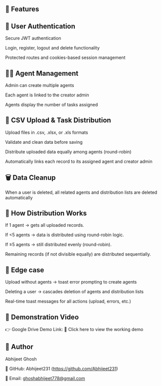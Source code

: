## 🚀 Features

## 👤 User Authentication

Secure JWT authentication

Login, register, logout and delete functionality

Protected routes and cookies-based session management


## 🧑‍💼 Agent Management

Admin can create multiple agents

Each agent is linked to the creator admin

Agents display the number of tasks assigned

##  📁 CSV Upload & Task Distribution

Upload files in .csv, .xlsx, or .xls formats

Validate and clean data before saving

Distribute uploaded data equally among agents (round-robin)

Automatically links each record to its assigned agent and creator admin


## 🗑️ Data Cleanup

When a user is deleted, all related agents and distribution lists are deleted automatically

## 🧮 How Distribution Works 

If 1 agent → gets all uploaded records.

If <5 agents → data is distributed using round-robin logic.

If ≥5 agents → still distributed evenly (round-robin).

Remaining records (if not divisible equally) are distributed sequentially.

##  🧠 Edge case 
Upload without agents → toast error prompting to create agents

Deleting a user → cascades deletion of agents and distribution lists

Real-time toast messages for all actions (upload, errors, etc.)

## 🎥 Demonstration Video

👉 Google Drive Demo Link:
🔗 Click here to view the working demo

## 📧 Author

Abhijeet Ghosh

💼 GitHub: Abhijeet231 (https://github.com/Abhijeet231)

📩 Email: ghoshabhijeet778@gmail.com
